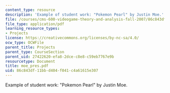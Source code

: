 ```yaml
---
content_type: resource
description: 'Example of student work: "Pokemon Pearl" by Justin Moe.'
file: /courses/cms-600-videogame-theory-and-analysis-fall-2007/86c843df11bbd404f041c4a61615e307_moe_pres.pdf
file_type: application/pdf
learning_resource_types:
- Projects
license: https://creativecommons.org/licenses/by-nc-sa/4.0/
ocw_type: OCWFile
parent_title: Projects
parent_type: CourseSection
parent_uid: 27422620-efa8-2dce-c8e8-c59eb7767e9b
resourcetype: Document
title: moe_pres.pdf
uid: 86c843df-11bb-d404-f041-c4a61615e307
---
```

Example of student work: "Pokemon Pearl" by Justin Moe.